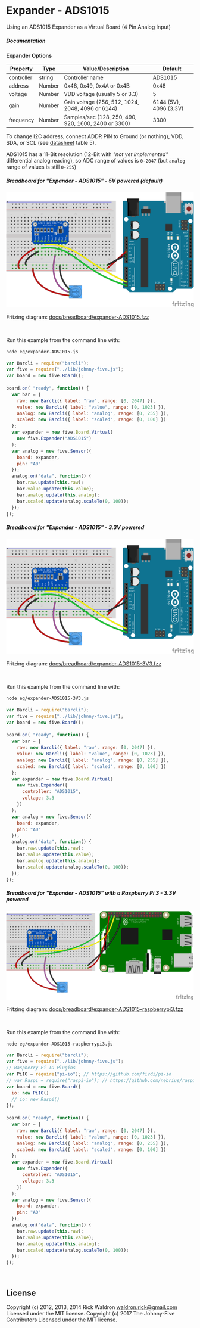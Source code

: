 <!--remove-start-->

# Expander - ADS1015

<!--remove-end-->


Using an ADS1015 Expander as a Virtual Board (4 Pin Analog Input)


##### Documentation

**Expander Options**

<span class="abbreviate-table">

| Property   | Type   | Value/Description                                    | Default                |
|------------|--------|------------------------------------------------------|------------------------|
| controller | string | Controller name                                      | ADS1015                |
| address    | Number | 0x48, 0x49, 0x4A or 0x4B                             | 0x48                   |
| voltage    | Number | VDD voltage (usually 5 or 3.3)                       | 5                      |
| gain       | Number | Gain voltage (256, 512, 1024, 2048, 4096 or 6144)    | 6144 (5V), 4096 (3.3V) |
| frequency  | Number | Samples/sec (128, 250, 490, 920, 1600, 2400 or 3300) | 3300                   |
</span>

To change I2C address, connect ADDR PIN to Ground (or nothing), VDD, SDA, or SCL (see [datasheet](https://cdn-shop.adafruit.com/datasheets/ads1015.pdf) table 5).

ADS1015 has a 11-Bit resolution (12-Bit with _"not yet implemented"_ differential analog reading), so ADC range of values is `0-2047` (but `analog` range of values is still `0-255`)

##### Breadboard for "Expander - ADS1015" - 5V powered (default)

![docs/breadboard/expander-ADS1015.png](breadboard/expander-ADS1015.png)<br>

Fritzing diagram: [docs/breadboard/expander-ADS1015.fzz](breadboard/expander-ADS1015.fzz)

&nbsp;




Run this example from the command line with:
```bash
node eg/expander-ADS1015.js
```


```javascript
var Barcli = require("barcli");
var five = require("../lib/johnny-five.js");
var board = new five.Board();

board.on( "ready", function() {
  var bar = {
    raw: new Barcli({ label: "raw", range: [0, 2047] }),
    value: new Barcli({ label: "value", range: [0, 1023] }),
    analog: new Barcli({ label: "analog", range: [0, 255] }),
    scaled: new Barcli({ label: "scaled", range: [0, 100] })
  };
  var expander = new five.Board.Virtual(
    new five.Expander("ADS1015")
  );
  var analog = new five.Sensor({
    board: expander,
    pin: "A0"
  });
  analog.on("data", function() {
    bar.raw.update(this.raw);
    bar.value.update(this.value);
    bar.analog.update(this.analog);
    bar.scaled.update(analog.scaleTo(0, 100));
  });
});
```

##### Breadboard for "Expander - ADS1015" - 3.3V powered

![docs/breadboard/expander-ADS1015-3V3.png](breadboard/expander-ADS1015-3V3.png)<br>

Fritzing diagram: [docs/breadboard/expander-ADS1015-3V3.fzz](breadboard/expander-ADS1015-3V3.fzz)

&nbsp;




Run this example from the command line with:
```bash
node eg/expander-ADS1015-3V3.js
```


```javascript
var Barcli = require("barcli");
var five = require("../lib/johnny-five.js");
var board = new five.Board();

board.on( "ready", function() {
  var bar = {
    raw: new Barcli({ label: "raw", range: [0, 2047] }),
    value: new Barcli({ label: "value", range: [0, 1023] }),
    analog: new Barcli({ label: "analog", range: [0, 255] }),
    scaled: new Barcli({ label: "scaled", range: [0, 100] })
  };
  var expander = new five.Board.Virtual(
    new five.Expander({
      controller: "ADS1015",
      voltage: 3.3
    })
  );
  var analog = new five.Sensor({
    board: expander,
    pin: "A0"
  });
  analog.on("data", function() {
    bar.raw.update(this.raw);
    bar.value.update(this.value);
    bar.analog.update(this.analog);
    bar.scaled.update(analog.scaleTo(0, 100));
  });
});
```

##### Breadboard for "Expander - ADS1015" with a Raspberry Pi 3 - 3.3V powered

![docs/breadboard/expander-ADS1015-raspberrypi3.png](breadboard/expander-ADS1015-raspberrypi3.png)<br>

Fritzing diagram: [docs/breadboard/expander-ADS1015-raspberrypi3.fzz](breadboard/expander-ADS1015-raspberrypi3.fzz)

&nbsp;




Run this example from the command line with:
```bash
node eg/expander-ADS1015-raspberrypi3.js
```


```javascript
var Barcli = require("barcli");
var five = require("../lib/johnny-five.js");
// Raspberry Pi IO Plugins
var PiIO = require("pi-io"); // https://github.com/fivdi/pi-io
// var Raspi = require("raspi-io"); // https://github.com/nebrius/raspi-io
var board = new five.Board({
  io: new PiIO()
  // io: new Raspi()
});

board.on( "ready", function() {
  var bar = {
    raw: new Barcli({ label: "raw", range: [0, 2047] }),
    value: new Barcli({ label: "value", range: [0, 1023] }),
    analog: new Barcli({ label: "analog", range: [0, 255] }),
    scaled: new Barcli({ label: "scaled", range: [0, 100] })
  };
  var expander = new five.Board.Virtual(
    new five.Expander({
      controller: "ADS1015",
      voltage: 3.3
    })
  );
  var analog = new five.Sensor({
    board: expander,
    pin: "A0"
  });
  analog.on("data", function() {
    bar.raw.update(this.raw);
    bar.value.update(this.value);
    bar.analog.update(this.analog);
    bar.scaled.update(analog.scaleTo(0, 100));
  });
});
```

&nbsp;

<!--remove-start-->

## License
Copyright (c) 2012, 2013, 2014 Rick Waldron <waldron.rick@gmail.com>
Licensed under the MIT license.
Copyright (c) 2017 The Johnny-Five Contributors
Licensed under the MIT license.

<!--remove-end-->
